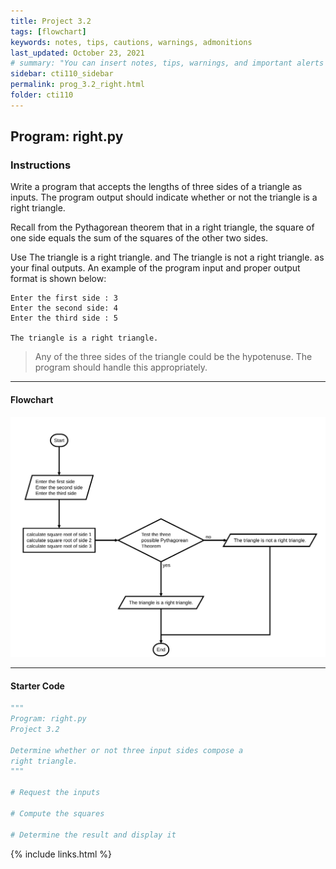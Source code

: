 ```yaml
---
title: Project 3.2
tags: [flowchart]
keywords: notes, tips, cautions, warnings, admonitions
last_updated: October 23, 2021
# summary: "You can insert notes, tips, warnings, and important alerts in your content. These notes are stored as shortcodes made available through the linksrefs.hmtl include."
sidebar: cti110_sidebar
permalink: prog_3.2_right.html
folder: cti110
---
```

## Program: right.py

### Instructions

Write a program that accepts the lengths of three sides of a triangle as inputs. The program output should indicate whether or not the triangle is a right triangle.

Recall from the Pythagorean theorem that in a right triangle, the square of one side equals the sum of the squares of the other two sides.

Use The triangle is a right triangle. and The triangle is not a right triangle. as your final outputs.
An example of the program input and proper output format is shown below:

```text
Enter the first side : 3
Enter the second side: 4
Enter the third side : 5

The triangle is a right triangle.
```

>Any of the three sides of the triangle could be the hypotenuse. The program should handle this appropriately.

---

#### Flowchart

![right flowchart](../../images/cti110_p_3.2_right.flowchart.svg)

---

#### Starter Code

```python
"""
Program: right.py
Project 3.2

Determine whether or not three input sides compose a
right triangle.
"""

# Request the inputs

# Compute the squares

# Determine the result and display it

```

{% include links.html %}
